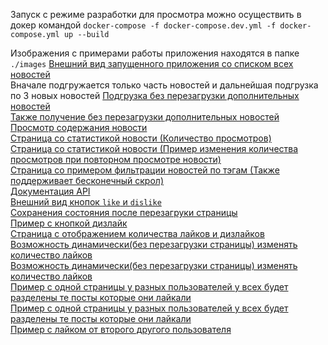Запуск с режиме разработки для просмотра можно осуществить в докер командой
``docker-compose -f docker-compose.dev.yml -f docker-compose.yml up --build``

Изображения с примерами работы приложения находятся в папке `./images`
[Внешний вид запущенного приложения со списком всех новостей](./images/img.png) <br/>
Вначале подгружается только часть новостей и дальнейшая подгрузка по 3 новых новостей
[Подгрузка без перезагрузки дополнительных новостей](./images/img_1.png)<br/>
[Также получение без перезагрузки дополнительных новостей](./images/img_2.png)<br/>
[Просмотр содержания новости](./images/img_3.png)<br/>
[Страница со статистикой новости (Количество просмотров)](./images/img_4.png)<br/>
[Страница со статистикой новости  (Пример изменения количества просмотров при повторном просмотре новости)](./images/img_5.png)<br/>
[Страница со примером фильтрации новостей по тэгам (Также поддерживает бесконечный скрол)](./images/img_6.png)<br/>
[Документация API](./images/img_8.png)<br/>
[Внешний вид кнопок `like` и `dislike`](./images/img_9.png)<br/>
[Сохранения состояния после перезагруки страницы](./images/img_10.png)<br/>
[Пример с кнопкой дизлайк](./images/img_11.png)<br/>
[Страница с отображением количества лайков и дизлайков](./images/img_12.png)<br/>
[Возможность динамически(без перезагрузки страницы) изменять количество лайков](./images/img_13.png)<br/>
[Возможность динамически(без перезагрузки страницы) изменять количество лайков](./images/img_14.png)<br/>
[Пример с одной страницы у разных пользователей у всех будет разделены те посты которые они лайкали](./images/img_15.png)<br/>
[Пример с одной страницы у разных пользователей у всех будет разделены те посты которые они лайкали](./images/img_16.png)<br/>
[Пример с лайком от второго другого пользователя](./images/img_17.png)<br/>
